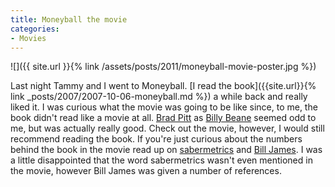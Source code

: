 ```yaml
---
title: Moneyball the movie
categories:
- Movies
---
```


![]({{ site.url }}{% link /assets/posts/2011/moneyball-movie-poster.jpg %})
  



Last night Tammy and I went to Moneyball. [I read the book]({{site.url}}{% link _posts/2007/2007-10-06-moneyball.md %}) a while back and really liked it. I was curious what the movie was going to be like since, to me, the book didn't read like a movie at all. [Brad Pitt](http://en.wikipedia.org/wiki/Brad_Pitt) as [Billy Beane](http://en.wikipedia.org/wiki/Billy_Beane) seemed odd to me, but was actually really good. Check out the movie, however, I would still recommend reading the book. If you're just curious about the numbers behind the book in the movie read up on [sabermetrics](http://en.wikipedia.org/wiki/Sabermetrics) and [Bill James](http://en.wikipedia.org/wiki/Bill_James). I was a little disappointed that the word sabermetrics wasn't even mentioned in the movie, however Bill James was given a number of references.
